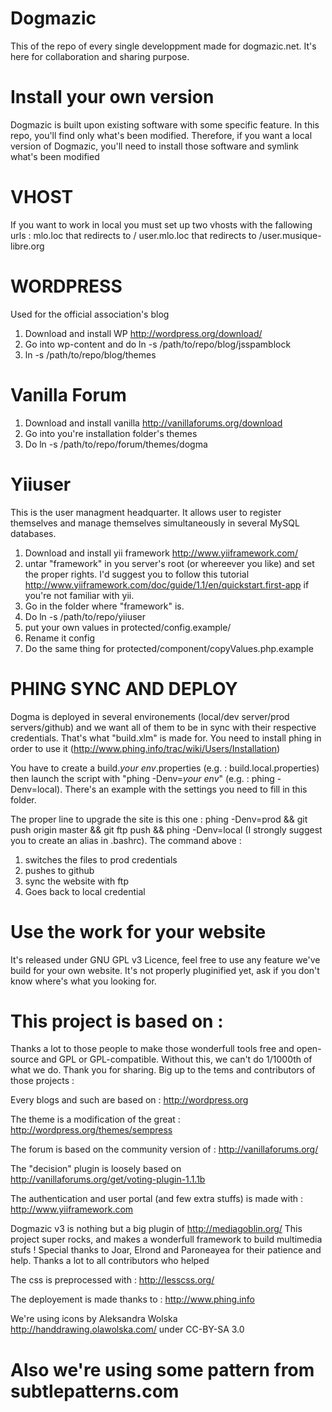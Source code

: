 Dogmazic
========

This of the repo of every single developpment made for dogmazic.net.
It's here for collaboration and sharing purpose.

Install your own version
=======================

Dogmazic is built upon existing software with some specific feature. In
this repo, you'll find only what's been modified. Therefore, if you want
a local version of Dogmazic, you'll need to install those software and
symlink what's been modified

VHOST
=====

If you want to work in local you must set up two vhosts with the
fallowing urls : 
mlo.loc that redirects to /
user.mlo.loc that redirects to /user.musique-libre.org

WORDPRESS
========

Used for the official association's blog

1) Download and install WP http://wordpress.org/download/
2) Go into wp-content and do ln -s /path/to/repo/blog/jsspamblock 
3) ln -s /path/to/repo/blog/themes 

Vanilla Forum
=============

1) Download and install vanilla http://vanillaforums.org/download
2) Go into you're installation folder's themes
3) Do ln -s /path/to/repo/forum/themes/dogma


Yiiuser
=======

This is the user managment headquarter. It allows user to register
themselves and manage themselves simultaneously in several MySQL databases.

1) Download and install yii framework http://www.yiiframework.com/
2) untar "framework" in you server's root (or whereever you like) and
set the proper rights. I'd suggest you to follow this tutorial
http://www.yiiframework.com/doc/guide/1.1/en/quickstart.first-app if
you're not familiar with yii.
3) Go in the folder where "framework" is.
4) Do ln -s /path/to/repo/yiiuser
5) put your own values in protected/config.example/
6) Rename it config
7) Do the same thing for protected/component/copyValues.php.example


PHING SYNC AND DEPLOY
=====================

Dogma is deployed in several environements (local/dev server/prod
servers/github) and we want all of them to be in sync with their
respective credentials. That's what "build.xlm" is made for. You need to
install phing in order to use it
(http://www.phing.info/trac/wiki/Users/Installation)

You have to create a build.*your env*.properties (e.g. :
build.local.properties) then launch the script with "phing -Denv=*your
env*" (e.g. : phing -Denv=local). There's an example with the settings
you need to fill in this folder.

The proper line to upgrade the site is this one : 
phing -Denv=prod && git push origin master && git ftp push && phing
-Denv=local
(I strongly suggest you to create an alias in .bashrc).
The command above :
1) switches the files to prod credentials
2) pushes to github
3) sync the website with ftp
4) Goes back to local credential

Use the work for your website
=============================

It's released under GNU GPL v3 Licence, feel free to use any feature
we've build for your own website. It's not properly pluginified yet, ask
if you don't know where's what you looking for.

This project is based on :
==========================

Thanks a lot to those people to make those wonderfull tools free and open-source
and GPL or GPL-compatible. Without this, we can't do 1/1000th of what we
do. Thank you for sharing. Big up to the tems and contributors of those
projects :

Every blogs and such are based on :
http://wordpress.org

The theme is a modification of the great : 
http://wordpress.org/themes/sempress 

The forum is based on the community version of :
http://vanillaforums.org/

The "decision" plugin is loosely based on
http://vanillaforums.org/get/voting-plugin-1.1.1b

The authentication and user portal (and few extra stuffs) is made with :
http://www.yiiframework.com

Dogmazic v3 is nothing but a big plugin of http://mediagoblin.org/
This project super rocks, and makes a wonderfull framework to build
multimedia stufs ! Special thanks to Joar, Elrond and Paroneayea for
their patience and help. Thanks a lot to all contributors who helped

The css is preprocessed with :
http://lesscss.org/

The deployement is made thanks to :
http://www.phing.info

We're using icons by Aleksandra Wolska http://handdrawing.olawolska.com/
under CC-BY-SA 3.0

Also we're using some pattern from subtlepatterns.com
=======

